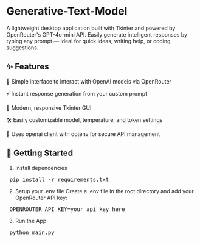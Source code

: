 # Generative-Text-Model

A lightweight desktop application built with Tkinter and powered by OpenRouter's GPT-4o-mini API. Easily generate intelligent responses by typing any prompt — ideal for quick ideas, writing help, or coding suggestions.


## ✨ Features
💬 Simple interface to interact with OpenAI models via OpenRouter

⚡ Instant response generation from your custom prompt

🎨 Modern, responsive Tkinter GUI

🛠️ Easily customizable model, temperature, and token settings

🧠 Uses openai client with dotenv for secure API management

## 🚀 Getting Started
1. Install dependencies
<pre> pip install -r requirements.txt </pre>

2. Setup your .env file
Create a .env file in the root directory and add your OpenRouter API key:
<pre> OPENROUTER_API_KEY=your_api_key_here </pre>

3. Run the App

<pre> python main.py </pre>


